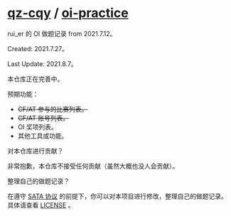 # [qz-cqy](https://github.com/qz-cqy) / [oi-practice](https://github.com/qz-cqy/oi-practice)

rui\_er 的 OI 做题记录 from 2021.7.12。

Created: 2021.7.27。

Last Update: 2021.8.7。

本仓库正在完善中。

预期功能：
- ~~CF/AT 参与的比赛列表。~~
- ~~CF/AT 账号列表。~~
- OI 奖项列表。
- 其他工具或功能。

对本仓库进行贡献？

非常抱歉，本仓库不接受任何贡献（虽然大概也没人会贡献）。

整理自己的做题记录？

在遵守 [SATA 协议](https://github.com/zTrix/sata-license) 的前提下，你可以对本项目进行修改，整理自己的做题记录。具体请查看 [LICENSE](https://github.com/qz-cqy/oi-practice/blob/master/CNAME) 。